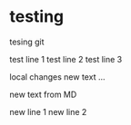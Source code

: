 # testing
tesing git

test line 1
test line 2
test line 3

local changes
new text ...

new text from MD

new line 1
new line 2


